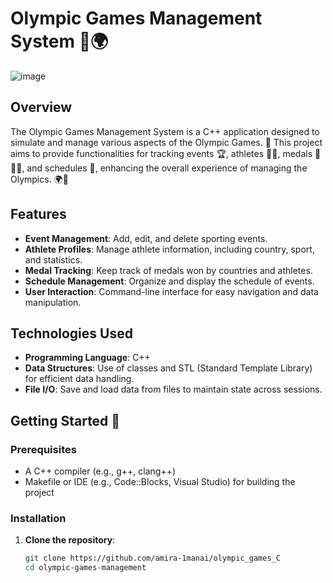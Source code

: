 # Olympic Games Management System 🏅🌍
![image](https://github.com/user-attachments/assets/96a90c12-2f66-4e2b-8083-391eb13c71c7)

## Overview

The Olympic Games Management System is a C++ application designed to simulate and manage various aspects of the Olympic Games. 🏅 This project aims to provide functionalities for tracking events 🏆, athletes 🏃‍♂️, medals 🥇🥈🥉, and schedules 📅, enhancing the overall experience of managing the Olympics. 🌍🎉


## Features

- **Event Management**: Add, edit, and delete sporting events.
- **Athlete Profiles**: Manage athlete information, including country, sport, and statistics.
- **Medal Tracking**: Keep track of medals won by countries and athletes.
- **Schedule Management**: Organize and display the schedule of events.
- **User Interaction**: Command-line interface for easy navigation and data manipulation.

## Technologies Used

- **Programming Language**: C++
- **Data Structures**: Use of classes and STL (Standard Template Library) for efficient data handling.
- **File I/O**: Save and load data from files to maintain state across sessions.

## Getting Started 🚀

### Prerequisites

- A C++ compiler (e.g., g++, clang++)
- Makefile or IDE (e.g., Code::Blocks, Visual Studio) for building the project

### Installation

1. **Clone the repository**:
   ```bash
   git clone https://github.com/amira-1manai/olympic_games_C
   cd olympic-games-management
